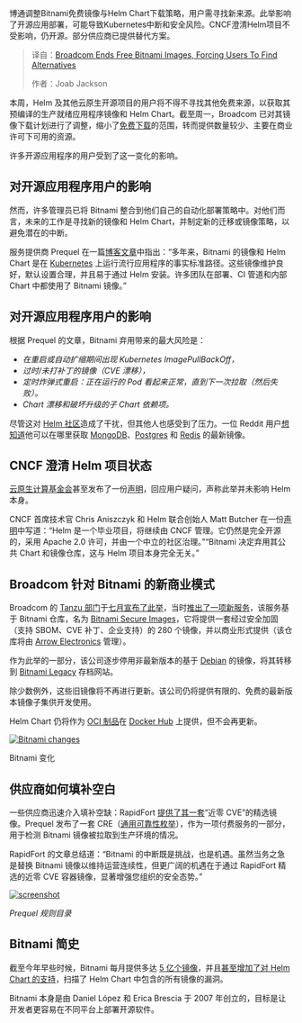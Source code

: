 
<!--
title: 博通终止Bitnami免费镜像，用户被迫另寻出路
cover: https://cdn.thenewstack.io/media/2025/09/fbb3af8c-bitnami.png
summary: 博通调整Bitnami免费镜像与Helm Chart下载策略，用户需寻找新来源。此举影响了开源应用部署，可能导致Kubernetes中断和安全风险。CNCF澄清Helm项目不受影响，仍开源。部分供应商已提供替代方案。
-->

博通调整Bitnami免费镜像与Helm Chart下载策略，用户需寻找新来源。此举影响了开源应用部署，可能导致Kubernetes中断和安全风险。CNCF澄清Helm项目不受影响，仍开源。部分供应商已提供替代方案。

> 译自：[Broadcom Ends Free Bitnami Images, Forcing Users To Find Alternatives](https://thenewstack.io/broadcom-ends-free-bitnami-images-forcing-users-to-find-alternatives/)
> 
> 作者：Joab Jackson

本周，Helm 及其他云原生开源项目的用户将不得不寻找其他免费来源，以获取其预编译的生产就绪应用程序镜像和 Helm Chart。截至周一，Broadcom 已对其镜像下载计划进行了调整，缩小了[免费下载](https://github.com/bitnami)的范围，转而提供数量较少、主要在商业许可下可用的资源。

许多开源应用程序的用户受到了这一变化的影响。

## 对开源应用程序用户的影响

然而，许多管理员已将 Bitnami 整合到他们自己的自动化部署策略中。对他们而言，未来的工作是寻找新的镜像和 Helm Chart，并制定新的迁移或镜像策略，以避免潜在的中断。

服务提供商 Prequel 在一篇[博客文章](https://www.prequel.dev/blog-post/bitnami-deprecation)中指出：“多年来，Bitnami 的镜像和 Helm Chart 是在 [Kubernetes](https://thenewstack.io/kubernetes/) 上运行流行应用程序的事实标准路径。这些镜像维护良好，默认设置合理，并且易于通过 Helm 安装。许多团队在部署、CI 管道和内部 Chart 中都使用了 Bitnami 镜像。”

## 对开源应用程序用户的影响

根据 Prequel 的文章，Bitnami 弃用带来的最大风险是：

*   *在重启或自动扩缩期间出现 Kubernetes ImagePullBackOff，*
*   *过时/未打补丁的镜像（CVE 漂移），*
*   *定时炸弹式重启：正在运行的 Pod 看起来正常，直到下一次拉取（然后失败）。*
*   *Chart 漂移和破坏升级的子 Chart 依赖项。*

尽管这对 [Helm 社区](https://thenewstack.io/what-the-helm-the-tool-we-all-love-and-sometimes-hate/)造成了干扰，但其他人也感受到了压力。一位 Reddit 用户[想知道](https://www.reddit.com/r/kubernetes/comments/1mjx86p/regarding_the_bitnami_situation/)他可以在哪里获取 [MongoDB](https://www.mongodb.com/cloud/atlas/?utm_content=inline+mention)、[Postgres](https://thenewstack.io/postgresql-18-delivers-significant-performance-gains-for-oltp-and-analytics/) 和 [Redis](https://thenewstack.io/redis-is-open-source-again/) 的最新镜像。

## CNCF 澄清 Helm 项目状态

[云原生计算基金会](https://cncf.io/?utm_content=inline+mention)甚至发布了一份[声明](https://www.cncf.io/blog/2025/09/24/cncfs-helm-project-remains-fully-open-source-and-unaffected-by-recent-vendor-deprecations/?ref=dailydev)，回应用户疑问，声称此举并未影响 Helm 本身。

CNCF 首席技术官 Chris Aniszczyk 和 Helm 联合创始人 Matt Butcher 在一份[声明](https://www.cncf.io/blog/2025/09/24/cncfs-helm-project-remains-fully-open-source-and-unaffected-by-recent-vendor-deprecations/?ref=dailydev)中写道：“Helm 是一个毕业项目，将继续由 CNCF 管理。它仍然是完全开源的，采用 Apache 2.0 许可，并由一个中立的社区治理。”“Bitnami 决定弃用其公共 Chart 和镜像仓库，这与 Helm 项目本身完全无关。”

## Broadcom 针对 Bitnami 的新商业模式

Broadcom 的 [Tanzu 部门](https://www.vmware.com/products/app-platform/tanzu)于[七月宣布了此举](https://news.broadcom.com/app-dev/broadcom-introduces-bitnami-secure-images-for-production-ready-containerized-applications)，当时[推出了一项新服务](https://github.com/bitnami/charts/issues/35164)，该服务基于 Bitnami 仓库，名为 [Bitnami Secure Images](https://www.arrow.com/globalecs/na/vendors/bitnami-secure-images/)，它将提供一套经过安全加固（支持 SBOM、CVE 补丁、企业支持）的 280 个镜像，并以商业形式提供（该仓库将由 [Arrow Electronics](https://www.arrow.com/company) 管理）。

作为此举的一部分，该公司逐步停用非最新版本的基于 [Debian](https://thenewstack.io/check-out-debian-the-mother-of-all-linux-distributions/) 的镜像，将其转移到 [Bitnami Legacy](https://hub.docker.com/u/bitnamilegacy) 存档网站。

除少数例外，这些旧镜像将不再进行更新。该公司仍将提供有限的、免费的最新版本镜像子集供开发使用。

Helm Chart 仍将作为 [OCI 制品](https://thenewstack.io/open-container-initiative-creates-a-distribution-specification-for-registries/)在 [Docker Hub](http://docker.io/bitnami) 上提供，但不会再更新。

[![Bitnami changes](https://cdn.thenewstack.io/media/2025/09/019753f6-broadcom-bitnami-changes.png)](https://cdn.thenewstack.io/media/2025/09/019753f6-broadcom-bitnami-changes.png)

Bitnami 变化

## 供应商如何填补空白

一些供应商迅速介入填补空缺：RapidFort [提供了其一套](https://www.rapidfort.com/blog/bitnami-goes-behind-paywall-rapidforts-curated-near-zero-cve-images-offer-superior-alternative)“近零 CVE”的精选镜像。Prequel 发布了一套 CRE（[通用可靠性枚举](https://docs.prequel.dev/cres/commercial)），作为一项付费服务的一部分，用于检测 Bitnami 镜像被拉取到生产环境的情况。

RapidFort 的文章总结道：“Bitnami 的中断既是挑战，也是机遇。虽然当务之急是替换 Bitnami 镜像以维持运营连续性，但更广阔的机遇在于通过 RapidFort 精选的近零 CVE 容器镜像，显著增强您组织的安全态势。”

[![screenshot](https://cdn.thenewstack.io/media/2025/09/c561d8bb-68bf3fc32c8101b9b93201e1_bdc994c4.png)](https://cdn.thenewstack.io/media/2025/09/c561d8bb-68bf3fc32c8101b9b93201e1_bdc994c4.png)

*Prequel 规则目录*

## Bitnami 简史

截至今年早些时候，Bitnami 每月提供多达 [5 亿个镜像](https://thenewstack.io/the-bitnami-open-source-application-catalog-turns-18/)，并且[甚至增加了对 Helm Chart 的支持](https://github.com/bitnami/charts)，扫描了 Helm Chart 中包含的所有镜像的漏洞。

Bitnami 本身是由 Daniel López 和 Erica Brescia 于 2007 年创立的，目标是让开发者更容易在不同平台上部署开源软件。
